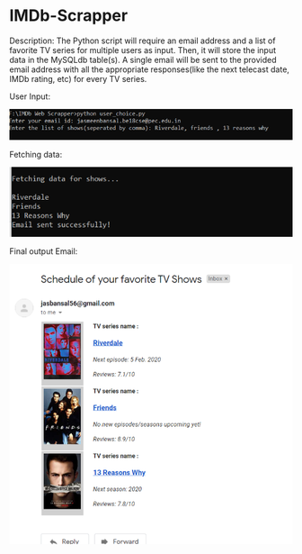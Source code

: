 # IMDb-Scrapper
Description: The Python script will require an email address and a list of favorite TV series for multiple users as input. Then, it will store the input data in the MySQLdb table(s). A single email will be sent to the provided email address with all the appropriate responses(like the next telecast date, IMDb rating, etc) for every TV series.

User Input:

![user_input](Screenshots/user_input.png)


Fetching data:

![fetching_data](Screenshots/output_terminal.png)


Final output Email:

![email_output](Screenshots/email_output.png)
